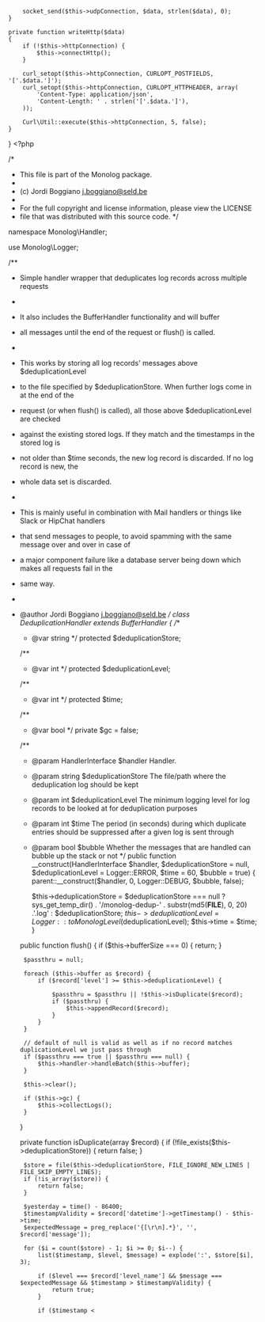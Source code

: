         socket_send($this->udpConnection, $data, strlen($data), 0);
    }

    private function writeHttp($data)
    {
        if (!$this->httpConnection) {
            $this->connectHttp();
        }

        curl_setopt($this->httpConnection, CURLOPT_POSTFIELDS, '['.$data.']');
        curl_setopt($this->httpConnection, CURLOPT_HTTPHEADER, array(
            'Content-Type: application/json',
            'Content-Length: ' . strlen('['.$data.']'),
        ));

        Curl\Util::execute($this->httpConnection, 5, false);
    }
}
                                                                                                                                                                                                                                                                                                                                                                                                                                                                                                                                                                                                                                                                                                                                                                                                                                                                                                                                                                                                                                                                                                                                                                                                                                                                                                                                                                                                                                                                                                                                                                                                                                                                                                                                                                                                                                                                                                                                                                                                                                                                                                                                                                                                                                                                                                                                                                                                                                                                                                                                                                                                                                                                                                                                                                                                                                                                                                                                                                                                                                                                                                                                                                                                                                                                                                                                                                                                                                                                                                                                                                                                                                                                                                         <?php

/*
 * This file is part of the Monolog package.
 *
 * (c) Jordi Boggiano <j.boggiano@seld.be>
 *
 * For the full copyright and license information, please view the LICENSE
 * file that was distributed with this source code.
 */

namespace Monolog\Handler;

use Monolog\Logger;

/**
 * Simple handler wrapper that deduplicates log records across multiple requests
 *
 * It also includes the BufferHandler functionality and will buffer
 * all messages until the end of the request or flush() is called.
 *
 * This works by storing all log records' messages above $deduplicationLevel
 * to the file specified by $deduplicationStore. When further logs come in at the end of the
 * request (or when flush() is called), all those above $deduplicationLevel are checked
 * against the existing stored logs. If they match and the timestamps in the stored log is
 * not older than $time seconds, the new log record is discarded. If no log record is new, the
 * whole data set is discarded.
 *
 * This is mainly useful in combination with Mail handlers or things like Slack or HipChat handlers
 * that send messages to people, to avoid spamming with the same message over and over in case of
 * a major component failure like a database server being down which makes all requests fail in the
 * same way.
 *
 * @author Jordi Boggiano <j.boggiano@seld.be>
 */
class DeduplicationHandler extends BufferHandler
{
    /**
     * @var string
     */
    protected $deduplicationStore;

    /**
     * @var int
     */
    protected $deduplicationLevel;

    /**
     * @var int
     */
    protected $time;

    /**
     * @var bool
     */
    private $gc = false;

    /**
     * @param HandlerInterface $handler            Handler.
     * @param string           $deduplicationStore The file/path where the deduplication log should be kept
     * @param int              $deduplicationLevel The minimum logging level for log records to be looked at for deduplication purposes
     * @param int              $time               The period (in seconds) during which duplicate entries should be suppressed after a given log is sent through
     * @param bool             $bubble             Whether the messages that are handled can bubble up the stack or not
     */
    public function __construct(HandlerInterface $handler, $deduplicationStore = null, $deduplicationLevel = Logger::ERROR, $time = 60, $bubble = true)
    {
        parent::__construct($handler, 0, Logger::DEBUG, $bubble, false);

        $this->deduplicationStore = $deduplicationStore === null ? sys_get_temp_dir() . '/monolog-dedup-' . substr(md5(__FILE__), 0, 20) .'.log' : $deduplicationStore;
        $this->deduplicationLevel = Logger::toMonologLevel($deduplicationLevel);
        $this->time = $time;
    }

    public function flush()
    {
        if ($this->bufferSize === 0) {
            return;
        }

        $passthru = null;

        foreach ($this->buffer as $record) {
            if ($record['level'] >= $this->deduplicationLevel) {

                $passthru = $passthru || !$this->isDuplicate($record);
                if ($passthru) {
                    $this->appendRecord($record);
                }
            }
        }

        // default of null is valid as well as if no record matches duplicationLevel we just pass through
        if ($passthru === true || $passthru === null) {
            $this->handler->handleBatch($this->buffer);
        }

        $this->clear();

        if ($this->gc) {
            $this->collectLogs();
        }
    }

    private function isDuplicate(array $record)
    {
        if (!file_exists($this->deduplicationStore)) {
            return false;
        }

        $store = file($this->deduplicationStore, FILE_IGNORE_NEW_LINES | FILE_SKIP_EMPTY_LINES);
        if (!is_array($store)) {
            return false;
        }

        $yesterday = time() - 86400;
        $timestampValidity = $record['datetime']->getTimestamp() - $this->time;
        $expectedMessage = preg_replace('{[\r\n].*}', '', $record['message']);

        for ($i = count($store) - 1; $i >= 0; $i--) {
            list($timestamp, $level, $message) = explode(':', $store[$i], 3);

            if ($level === $record['level_name'] && $message === $expectedMessage && $timestamp > $timestampValidity) {
                return true;
            }

            if ($timestamp <